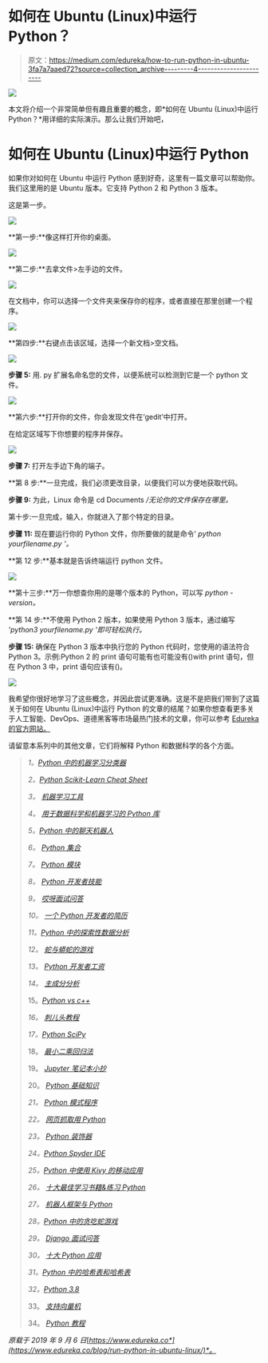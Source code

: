 # 如何在 Ubuntu (Linux)中运行 Python？

> 原文：<https://medium.com/edureka/how-to-run-python-in-ubuntu-3fa7a7aaed72?source=collection_archive---------4----------------------->

![](img/b486cccc6342f054b07a0c0df6fb8ed2.png)

本文将介绍一个非常简单但有趣且重要的概念，即*如何在 Ubuntu (Linux)中运行 Python？*用详细的实际演示。那么让我们开始吧，

# 如何在 Ubuntu (Linux)中运行 Python

如果你对如何在 Ubuntu 中运行 Python 感到好奇，这里有一篇文章可以帮助你。我们这里用的是 Ubuntu 版本。它支持 Python 2 和 Python 3 版本。

这是第一步。

![](img/3541c72c302f794f466a4b961d7b7f7e.png)

**第一步:**像这样打开你的桌面。

![](img/6e67443c3049f1a770af080252590510.png)

**第二步:**去拿文件>左手边的文件。

![](img/4b21f26b8d8ff4c4bb4226b7487bc1cb.png)

在文档中，你可以选择一个文件夹来保存你的程序，或者直接在那里创建一个程序。

![](img/14d79b601b308e2108dffd53af9434c0.png)

**第四步:**右键点击该区域，选择一个新文档>空文档。

![](img/48cb9d55de7f971dbcc12cb1773af638.png)

**步骤 5:** 用. py 扩展名命名您的文件，以便系统可以检测到它是一个 python 文件。

![](img/4d5cd73b49973f623014b8f602d87e77.png)

**第六步:**打开你的文件，你会发现文件在‘gedit’中打开。

在给定区域写下你想要的程序并保存。

![](img/47e8c037168b59847dcca1efcd4f1307.png)

**步骤 7:** 打开左手边下角的端子。

**第 8 步:**一旦完成，我们必须更改目录，以便我们可以方便地获取代码。

**步骤 9:** 为此，Linux 命令是 cd Documents */无论你的文件保存在哪里。*

第十步:一旦完成，输入，你就进入了那个特定的目录。

**步骤 11:** 现在要运行你的 Python 文件，你所要做的就是命令' *python yourfilename.py '。*

**第 12 步:**基本就是告诉终端运行 python 文件。

![](img/31cc0436922e62e747d2c5b74af43540.png)

**第十三步:**万一你想查你用的是哪个版本的 Python，可以写 *python -version。*

**第 14 步:**不使用 Python 2 版本，如果使用 Python 3 版本，通过编写 *'python3 yourfilename.py '即可轻松执行。*

**步骤 15:** 确保在 Python 3 版本中执行您的 Python 代码时，您使用的语法符合 Python 3。示例:Python 2 的 print 语句可能有也可能没有()with print 语句，但在 Python 3 中，print 语句应该有()。

![](img/8ce0c911afd071bd1fd767e9e1d85240.png)

我希望你很好地学习了这些概念，并因此尝试更准确。这是不是把我们带到了这篇关于如何在 Ubuntu (Linux)中运行 Python 的文章的结尾？如果你想查看更多关于人工智能、DevOps、道德黑客等市场最热门技术的文章，你可以参考 [Edureka 的官方网站。](https://www.edureka.co/blog/?utm_source=medium&utm_medium=content-link&utm_campaign=how-to-reverse-a-number)

请留意本系列中的其他文章，它们将解释 Python 和数据科学的各个方面。

> *1。*[*Python 中的机器学习分类器*](/edureka/machine-learning-classifier-c02fbd8400c9)
> 
> *2。*[*Python Scikit-Learn Cheat Sheet*](/edureka/python-scikit-learn-cheat-sheet-9786382be9f5)
> 
> *3。* [*机器学习工具*](/edureka/python-libraries-for-data-science-and-machine-learning-1c502744f277)
> 
> *4。* [*用于数据科学和机器学习的 Python 库*](/edureka/python-libraries-for-data-science-and-machine-learning-1c502744f277)
> 
> *5。*[*Python 中的聊天机器人*](/edureka/how-to-make-a-chatbot-in-python-b68fd390b219)
> 
> *6。* [*Python 集合*](/edureka/collections-in-python-d0bc0ed8d938)
> 
> *7。* [*Python 模块*](/edureka/python-modules-abb0145a5963)
> 
> *8。* [*Python 开发者技能*](/edureka/python-developer-skills-371583a69be1)
> 
> *9。* [*哎呀面试问答*](/edureka/oops-interview-questions-621fc922cdf4)
> 
> *10。* [*一个 Python 开发者的简历*](/edureka/python-developer-resume-ded7799b4389)
> 
> *11。*[*Python 中的探索性数据分析*](/edureka/exploratory-data-analysis-in-python-3ee69362a46e)
> 
> *12。* [*蛇与蟒蛇的游戏*](/edureka/python-turtle-module-361816449390)
> 
> *13。* [*Python 开发者工资*](/edureka/python-developer-salary-ba2eff6a502e)
> 
> *14。* [*主成分分析*](/edureka/principal-component-analysis-69d7a4babc96)
> 
> 15。[*Python vs c++*](/edureka/python-vs-cpp-c3ffbea01eec)
> 
> *16。* [*刺儿头教程*](/edureka/scrapy-tutorial-5584517658fb)
> 
> *17。*[*Python SciPy*](/edureka/scipy-tutorial-38723361ba4b)
> 
> 18。 [*最小二乘回归法*](/edureka/least-square-regression-40b59cca8ea7)
> 
> 19。 [*Jupyter 笔记本小抄*](/edureka/jupyter-notebook-cheat-sheet-88f60d1aca7)
> 
> 20。 [*Python 基础知识*](/edureka/python-basics-f371d7fc0054)
> 
> *21。* [*Python 模式程序*](/edureka/python-pattern-programs-75e1e764a42f)
> 
> *22。* [*网页抓取用 Python*](/edureka/web-scraping-with-python-d9e6506007bf)
> 
> *23。* [*Python 装饰器*](/edureka/python-decorator-tutorial-bf7b21278564)
> 
> *24。*[*Python Spyder IDE*](/edureka/spyder-ide-2a91caac4e46)
> 
> *25。*[*Python 中使用 Kivy 的移动应用*](/edureka/kivy-tutorial-9a0f02fe53f5)
> 
> *26。* [*十大最佳学习书籍&练习 Python*](/edureka/best-books-for-python-11137561beb7)
> 
> *27。* [*机器人框架与 Python*](/edureka/robot-framework-tutorial-f8a75ab23cfd)
> 
> *28。*[*Python 中的贪吃蛇游戏*](/edureka/snake-game-with-pygame-497f1683eeaa)
> 
> *29。* [*Django 面试问答*](/edureka/django-interview-questions-a4df7bfeb7e8)
> 
> *30。* [*十大 Python 应用*](/edureka/python-applications-18b780d64f3b)
> 
> *31。*[*Python 中的哈希表和哈希表*](/edureka/hash-tables-and-hashmaps-in-python-3bd7fc1b00b4)
> 
> *32。*[*Python 3.8*](/edureka/whats-new-python-3-8-7d52cda747b)
> 
> 33。 [*支持向量机*](/edureka/support-vector-machine-in-python-539dca55c26a)
> 
> 34。 [*Python 教程*](/edureka/python-tutorial-be1b3d015745)

*原载于 2019 年 9 月 6 日*[*https://www.edureka.co*](https://www.edureka.co/blog/run-python-in-ubuntu-linux/)*。*